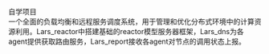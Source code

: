 自学项目  
一个全面的负载均衡和远程服务调度系统，用于管理和优化分布式环境中的计算资源利用。Lars_reactor中搭建基础的reactor模型服务器框架，Lars_dns为各agent提供获取路由服务，Lars_report接收各agent对节点的调用状态上报。
